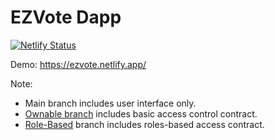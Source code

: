 # EZVote Dapp

[![Netlify Status](https://api.netlify.com/api/v1/badges/1ba21183-a3fc-4b99-88bf-1c1f18cb8b1c/deploy-status)](https://app.netlify.com/sites/ezvote/deploys)


Demo: https://ezvote.netlify.app/

Note: 

* Main branch includes user interface only.
* [Ownable branch](single-controller) includes basic access control contract.
* [Role-Based](RBAC) branch includes roles-based access contract.

